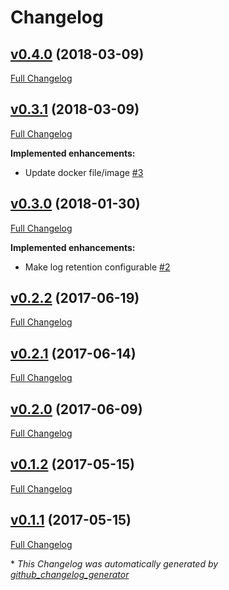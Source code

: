 # Changelog

## [v0.4.0](https://github.com/weacast/weacast/tree/v0.4.0) (2018-03-09)

[Full Changelog](https://github.com/weacast/weacast/compare/v0.3.1...v0.4.0)

## [v0.3.1](https://github.com/weacast/weacast/tree/v0.3.1) (2018-03-09)

[Full Changelog](https://github.com/weacast/weacast/compare/v0.3.0...v0.3.1)

**Implemented enhancements:**

- Update docker file/image [\#3](https://github.com/weacast/weacast/issues/3)

## [v0.3.0](https://github.com/weacast/weacast/tree/v0.3.0) (2018-01-30)

[Full Changelog](https://github.com/weacast/weacast/compare/v0.2.2...v0.3.0)

**Implemented enhancements:**

- Make log retention configurable [\#2](https://github.com/weacast/weacast/issues/2)

## [v0.2.2](https://github.com/weacast/weacast/tree/v0.2.2) (2017-06-19)

[Full Changelog](https://github.com/weacast/weacast/compare/v0.2.1...v0.2.2)

## [v0.2.1](https://github.com/weacast/weacast/tree/v0.2.1) (2017-06-14)

[Full Changelog](https://github.com/weacast/weacast/compare/v0.2.0...v0.2.1)

## [v0.2.0](https://github.com/weacast/weacast/tree/v0.2.0) (2017-06-09)

[Full Changelog](https://github.com/weacast/weacast/compare/v0.1.2...v0.2.0)

## [v0.1.2](https://github.com/weacast/weacast/tree/v0.1.2) (2017-05-15)

[Full Changelog](https://github.com/weacast/weacast/compare/v0.1.1...v0.1.2)

## [v0.1.1](https://github.com/weacast/weacast/tree/v0.1.1) (2017-05-15)

[Full Changelog](https://github.com/weacast/weacast/compare/42b61c462c8a5fa6cff51eead8921a61d6fc73e3...v0.1.1)



\* *This Changelog was automatically generated by [github_changelog_generator](https://github.com/skywinder/Github-Changelog-Generator)*